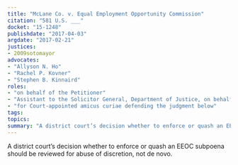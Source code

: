 ```yaml
---
title: "McLane Co. v. Equal Employment Opportunity Commission"
citation: "581 U.S. ___"
docket: "15-1248"
publishdate: "2017-04-03"
argdate: "2017-02-21"
justices:
- 2009sotomayor
advocates:
- "Allyson N. Ho"
- "Rachel P. Kovner"
- "Stephen B. Kinnaird"
roles:
- "on behalf of the Petitioner"
- "Assistant to the Solicitor General, Department of Justice, on behalf of the Respondent"
- "for Court-appointed amicus curiae defending the judgment below"
tags:
topics:
summary: "A district court’s decision whether to enforce or quash an EEOC subpoena should be reviewed for abuse of discretion, not de novo."
---
```

A district court’s decision whether to enforce or quash an EEOC subpoena should be reviewed for abuse of discretion, not de novo.


